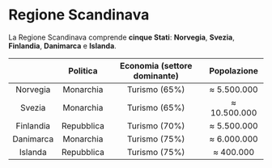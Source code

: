 # Regione Scandinava

La Regione Scandinava comprende **cinque Stati**: **Norvegia**, **Svezia**,
**Finlandia**, **Danimarca** e **Islanda**.

| | Politica | Economia (settore dominante) | Popolazione |
| :-: | :-: | :-: | :-: |
| Norvegia | Monarchia | Turismo (65%) | &thickapprox; 5.500.000 |
| Svezia | Monarchia | Turismo (65%) | &thickapprox; 10.500.000 |
| Finlandia | Repubblica | Turismo (70%) | &thickapprox; 5.500.000 |
| Danimarca | Monarchia | Turismo (75%) | &thickapprox; 6.000.000 |
| Islanda | Repubblica | Turismo (75%) | &thickapprox; 400.000 |
